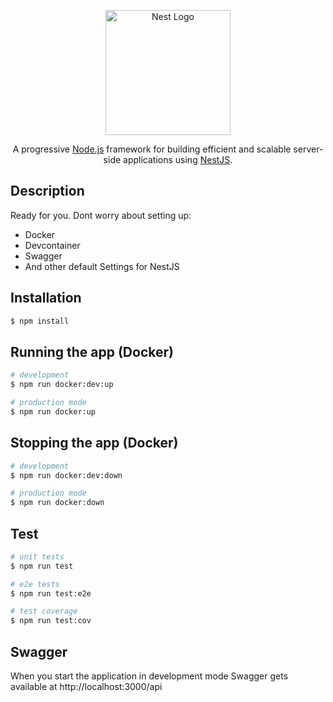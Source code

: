 <p align="center">
  <a href="http://nestjs.com/" target="blank"><img src="https://nestjs.com/img/logo-small.svg" width="200" alt="Nest Logo" /></a>
</p>

[circleci-image]: https://img.shields.io/circleci/build/github/nestjs/nest/master?token=abc123def456
[circleci-url]: https://circleci.com/gh/nestjs/nest

  <p align="center">A progressive <a href="http://nodejs.org" target="_blank">Node.js</a> framework for building efficient and scalable server-side applications using <a href="https://nestjs.com" target="_blank">NestJS</a>.</p>
</p>

## Description

Ready for you. Dont worry about setting up:

- Docker
- Devcontainer
- Swagger
- And other default Settings for NestJS

## Installation

```bash
$ npm install
```

## Running the app (Docker)

```bash
# development
$ npm run docker:dev:up

# production mode
$ npm run docker:up
```

## Stopping the app (Docker)

```bash
# development
$ npm run docker:dev:down

# production mode
$ npm run docker:down
```

## Test

```bash
# unit tests
$ npm run test

# e2e tests
$ npm run test:e2e

# test coverage
$ npm run test:cov
```

## Swagger

When you start the application in development mode Swagger gets available at http://localhost:3000/api

